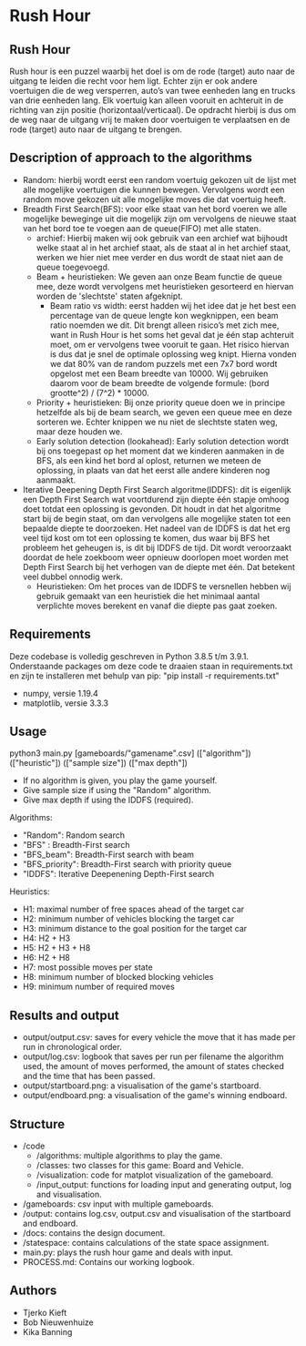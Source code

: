 # Rush Hour

## Rush Hour 
Rush hour is een puzzel waarbij het doel is om de rode (target) auto naar de uitgang te leiden die recht voor hem ligt. Echter zijn er ook andere voertuigen die de weg versperren, auto’s van twee eenheden lang en trucks van drie eenheden lang. Elk voertuig kan alleen vooruit en achteruit in de richting van zijn positie (horizontaal/verticaal). De opdracht hierbij is dus om de weg naar de uitgang vrij te maken door voertuigen te verplaatsen en de rode (target) auto naar de uitgang te brengen. 

## Description of approach to the algorithms
* Random: hierbij wordt eerst een random voertuig gekozen uit de lijst met alle mogelijke voertuigen die kunnen bewegen. Vervolgens wordt een random move gekozen uit alle mogelijke moves die dat voertuig heeft. 
* Breadth First Search(BFS): voor elke staat van het bord voeren we alle mogelijke beweginge uit die mogelijk zijn om vervolgens de nieuwe staat van het bord toe te voegen aan de queue(FIFO) met alle staten.
    * archief: Hierbij maken wij ook gebruik van een archief wat bijhoudt welke staat al in het archief staat, als de staat al in het archief staat, werken we hier niet mee verder en dus wordt de staat niet aan de queue toegevoegd.
    * Beam + heuristieken: We geven aan onze Beam functie de queue mee, deze wordt vervolgens met heuristieken gesorteerd en hiervan worden de 'slechtste' staten afgeknipt. 
        * Beam ratio vs width: eerst hadden wij het idee dat je het best een percentage van de queue lengte kon wegknippen, een beam ratio noemden we dit. Dit brengt alleen risico’s met zich mee, want in Rush Hour is het soms het geval dat je één stap achteruit moet, om er vervolgens twee vooruit te gaan. Het risico hiervan is dus dat je snel de optimale oplossing weg knipt. Hierna vonden we dat 80% van de random puzzels met een 7x7 bord wordt opgelost met een Beam breedte van 10000. Wij gebruiken daarom voor de beam breedte de volgende formule: (bord grootte^2) / (7^2) * 10000.
    * Priority + heuristieken: Bij onze priority queue doen we in principe hetzelfde als bij de beam search, we geven een queue mee en deze sorteren we. Echter knippen we nu niet de slechtste staten weg, maar deze houden we.
    * Early solution detection (lookahead): Early solution detection wordt bij ons toegepast op het moment dat we kinderen aanmaken in de BFS, als een kind het bord al oplost, returnen we meteen de oplossing, in plaats van dat het eerst alle andere kinderen nog aanmaakt.
* Iterative Deepening Depth First Search algoritme(IDDFS): dit is eigenlijk een Depth First Search wat voortdurend zijn diepte één stapje omhoog doet totdat een oplossing is gevonden. Dit houdt in dat het algoritme start bij de begin staat, om dan vervolgens alle mogelijke staten tot een bepaalde diepte te doorzoeken. Het nadeel van de IDDFS is dat het erg veel tijd kost om tot een oplossing te komen, dus waar bij BFS het probleem het geheugen is, is dit bij IDDFS de tijd. Dit wordt veroorzaakt doordat de hele zoekboom weer opnieuw doorlopen moet worden met Depth First Search bij het verhogen van de diepte met één. Dat betekent veel dubbel onnodig werk.
    * Heuristieken: Om het proces van de IDDFS te versnellen hebben wij gebruik gemaakt van een heuristiek die het minimaal aantal verplichte moves berekent en vanaf die diepte pas gaat zoeken. 

## Requirements
Deze codebase is volledig geschreven in Python 3.8.5 t/m 3.9.1. 
Onderstaande packages om deze code te draaien staan in requirements.txt en zijn te installeren met behulp van pip: "pip install -r requirements.txt"
* numpy, versie 1.19.4
* matplotlib, versie 3.3.3

## Usage
python3 main.py [gameboards/"gamename".csv] (["algorithm"]) (["heuristic"]) (["sample size"]) (["max depth"])

* If no algorithm is given, you play the game yourself.
* Give sample size if using the "Random" algorithm.
* Give max depth if using the IDDFS (required).

Algorithms: 
* "Random": Random search
* "BFS" : Breadth-First search
* "BFS_beam": Breadth-First search with beam 
* "BFS_priority": Breadth-First search with priority queue
* "IDDFS": Iterative Deepenening Depth-First search

Heuristics: 
* H1: maximal number of free spaces ahead of the target car
* H2: minimum number of vehicles blocking the target car
* H3: minimum distance to the goal position for the target car
* H4: H2 + H3 
* H5: H2 + H3 + H8
* H6: H2 + H8
* H7: most possible moves per state 
* H8: minimum number of blocked blocking vehicles
* H9: minimum number of required moves

## Results and output 
* output/output.csv: saves for every vehicle the move that it has made per run in chronological order. 
* output/log.csv: logbook that saves per run per filename the algorithm used, the amount of moves performed, the amount of states checked and the time that has been passed. 
* output/startboard.png: a visualisation of the game's startboard. 
* output/endboard.png: a visualisation of the game's winning endboard.

## Structure
* /code
    * /algorithms: multiple algorithms to play the game.
    * /classes: two classes for this game: Board and Vehicle.
    * /visualization: code for matplot visualization of the gameboard. 
    * /input_output: functions for loading input and generating output, log and visualisation. 
* /gameboards: csv input with multiple gameboards. 
* /output: contains log.csv, output.csv and visualisation of the startboard and endboard. 
* /docs: contains the design document. 
* /statespace: contains calculations of the state space assignment. 
* main.py: plays the rush hour game and deals with input. 
* PROCESS.md: Contains our working logbook. 

## Authors
* Tjerko Kieft
* Bob Nieuwenhuize
* Kika Banning